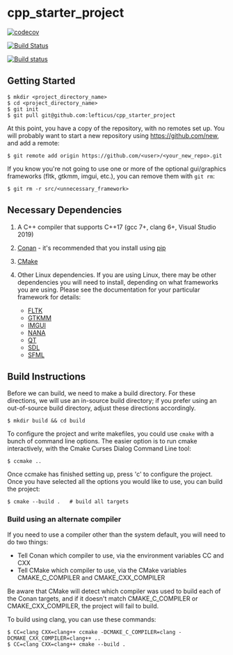 # cpp_starter_project

[![codecov](https://codecov.io/gh/lefticus/cpp_starter_project/branch/master/graph/badge.svg)](https://codecov.io/gh/lefticus/cpp_starter_project)

[![Build Status](https://travis-ci.org/lefticus/cpp_starter_project.svg?branch=master)](https://travis-ci.org/lefticus/cpp_starter_project)

[![Build status](https://ci.appveyor.com/api/projects/status/ro4lbfoa7n0sy74c/branch/master?svg=true)](https://ci.appveyor.com/project/lefticus/cpp-starter-project/branch/master)


## Getting Started


    $ mkdir <project_directory_name>
    $ cd <project_directory_name>
    $ git init
    $ git pull git@github.com:lefticus/cpp_starter_project

At this point, you have a copy of the repository, with no remotes set up.
You will probably want to start a new repository using https://github.com/new, 
and add a remote:

    $ git remote add origin https://github.com/<user>/<your_new_repo>.git

If you know you're not going to use one or more of the optional gui/graphics 
frameworks (fltk, gtkmm, imgui, etc.), you can remove them with `git rm`:

    $ git rm -r src/<unnecessary_framework>

## Necessary Dependencies

1. A C++ compiler that supports C++17 (gcc 7+, clang 6+, Visual Studio 2019)
2. [Conan](https://conan.io/) - it's recommended that you install using 
[pip](https://pip.pypa.io/en/stable/) 
3. [CMake](https://cmake.org/)
4. Other Linux dependencies. If you are using Linux, there may be other 
    dependencies you will need to install, depending on what frameworks you 
    are using. Please see the documentation for your particular framework for 
    details:
    
    - [FLTK](https://www.fltk.org/doc-1.4/index.html)
    - [GTKMM](https://www.gtkmm.org/en/documentation.html)
    - [IMGUI](https://github.com/ocornut/imgui/tree/master/docs)
    - [NANA](http://nanapro.org/en-us/documentation/)
    - [QT](https://doc.qt.io/)
    - [SDL](http://wiki.libsdl.org/FrontPage)
    - [SFML](https://www.sfml-dev.org/tutorials/2.5/compile-with-cmake.php)

## Build Instructions

Before we can build, we need to make a build directory. For these directions,
we will use an in-source build directory; if you prefer using an out-of-source
build directory, adjust these directions accordingly.

    $ mkdir build && cd build

To configure the project and write makefiles, you could use `cmake` with a
bunch of command line options. The easier option is to run cmake interactively,
with the Cmake Curses Dialog Command Line tool:  

    $ ccmake ..

Once ccmake has finished setting up, press 'c' to configure the project.
Once you have selected all the options you would like to use, you can build the 
project:

    $ cmake --build .   # build all targets

### Build using an alternate compiler

If you need to use a compiler other than the system default, you will need to 
do two things:

* Tell Conan which compiler to use, via the environment variables CC and CXX
* Tell CMake which compiler to use, via the CMake variables CMAKE_C_COMPILER 
  and CMAKE_CXX_COMPILER

Be aware that CMake will detect which compiler was used to build each of the 
Conan targets, and if it doesn't match CMAKE_C_COMPILER or CMAKE_CXX_COMPILER,
the project will fail to build.

To build using clang, you can use these commands:

    $ CC=clang CXX=clang++ ccmake -DCMAKE_C_COMPILER=clang -DCMAKE_CXX_COMPILER=clang++ ..
    $ CC=clang CXX=clang++ cmake --build .
